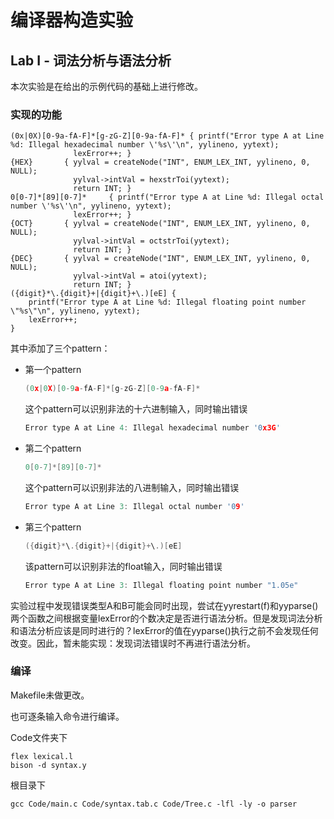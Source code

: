 # 编译器构造实验

## Lab I - 词法分析与语法分析

本次实验是在给出的示例代码的基础上进行修改。

### 实现的功能

```
(0x|0X)[0-9a-fA-F]*[g-zG-Z][0-9a-fA-F]* { printf("Error type A at Line %d: Illegal hexadecimal number \'%s\'\n", yylineno, yytext); 
              lexError++; }
{HEX}       { yylval = createNode("INT", ENUM_LEX_INT, yylineno, 0, NULL);
              yylval->intVal = hexstrToi(yytext);
              return INT; }
0[0-7]*[89][0-7]*     { printf("Error type A at Line %d: Illegal octal number \'%s\'\n", yylineno, yytext); 
              lexError++; }
{OCT}       { yylval = createNode("INT", ENUM_LEX_INT, yylineno, 0, NULL);
              yylval->intVal = octstrToi(yytext);
              return INT; }
{DEC}       { yylval = createNode("INT", ENUM_LEX_INT, yylineno, 0, NULL);
              yylval->intVal = atoi(yytext);
              return INT; }
({digit}*\.{digit}+|{digit}+\.)[eE] {
    printf("Error type A at Line %d: Illegal floating point number \"%s\"\n", yylineno, yytext);
    lexError++;
}
```

其中添加了三个pattern：

- 第一个pattern
  
  ```c
  (0x|0X)[0-9a-fA-F]*[g-zG-Z][0-9a-fA-F]*
  ```
  
  这个pattern可以识别非法的十六进制输入，同时输出错误
  
  ```c
  Error type A at Line 4: Illegal hexadecimal number '0x3G'
  ```

- 第二个pattern
  
  ```c
  0[0-7]*[89][0-7]*
  ```
  
  这个pattern可以识别非法的八进制输入，同时输出错误
  
  ```c
  Error type A at Line 3: Illegal octal number '09'
  ```

- 第三个pattern
  
  ```c
  ({digit}*\.{digit}+|{digit}+\.)[eE]
  ```
  
  该pattern可以识别非法的float输入，同时输出错误
  
  ```c
  Error type A at Line 3: Illegal floating point number "1.05e"
  ```

实验过程中发现错误类型A和B可能会同时出现，尝试在yyrestart(f)和yyparse()两个函数之间根据变量lexError的个数决定是否进行语法分析。但是发现词法分析和语法分析应该是同时进行的？lexError的值在yyparse()执行之前不会发现任何改变。因此，暂未能实现：发现词法错误时不再进行语法分析。

### 编译

Makefile未做更改。

也可逐条输入命令进行编译。

Code文件夹下

```
flex lexical.l
bison -d syntax.y
```

根目录下

```
gcc Code/main.c Code/syntax.tab.c Code/Tree.c -lfl -ly -o parser
```


